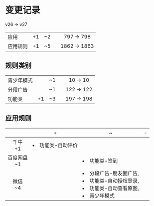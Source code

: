 # 变更记录

v26 -> v27

||||||
|-|:-:|:-:|:-:|:-:|
|应用|+1|~2||797 -> 798|
|应用规则|+1|~5||1862 -> 1863|

## 规则类别

||||||
|-|:-:|:-:|:-:|:-:|
|青少年模式||~1||10 -> 10|
|分段广告||~1||122 -> 122|
|功能类|+1|~3||197 -> 198|

## 应用规则

||+|~|-|
|:-:|-|-|-|
|千牛<br>+1|<li>功能类-自动评价|||
|百度网盘<br>~1||<li>功能类-签到||
|微信<br>~4||<li>分段广告-朋友圈广告,<li>功能类-自动授权登录,<li>功能类-自动查看原图,<li>青少年模式||
